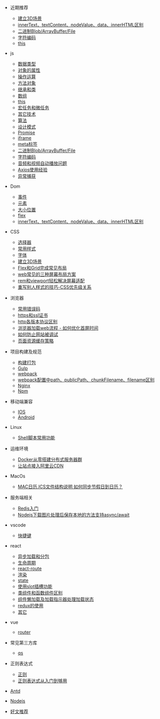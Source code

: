 * 近期推荐
  * [建立3D场景](/css/3d.md)
  * [innerText、textContent、nodeValue、data、innerHTML区别](/dom/text.md)
  * [二进制Blob/ArrayBuffer/File](/basic/blob.md)
  * [字符编码](/basic/charcode.md)
  * [this](/basic/this.md)

* js
  * [数据类型](/basic/typeof.md)
  * [对象的属性](/basic/objectProperty.md)
  * [操作运算](/basic/operation.md)
  * [方法对象](/basic/function.md)
  * [继承和类](/basic/extend.md)
  * [数组](/basic/array.md)
  * [this](/basic/this.md)
  * [宏任务和微任务](/basic/task.md)
  * [其它技术](/basic/other.md)
  * [算法](/basic/algorithmic.md)
  * [设计模式](/basic/model.md)
  * [Promise](/basic/promise.md)
  * [iframe](/basic/iframe.md)
  * [meta标签](/basic/meta.md)
  * [二进制Blob/ArrayBuffer/File](/basic/blob.md)
  * [字符编码](/basic/charcode.md)
  * [音频和视频自动播放问题](https://www.jianshu.com/p/7d04b1079f79)
  * [Axios使用经验](https://www.jianshu.com/p/9f604427b3b4)
  * [异常捕获](https://www.jianshu.com/p/82fac679b5de)

* Dom
  * [事件](/dom/event.md)
  * [元素](/dom/element.md)
  * [大小位置](/dom/size.md)
  * [flex](/dom/flex.md)
  * [innerText、textContent、nodeValue、data、innerHTML区别](/dom/text.md)
* CSS
  * [选择器](/css/selector.md)
  * [常用样式](/css/demo.md)
  * [字体](/css/font.md)
  * [建立3D场景](/css/3d.md)
  * [Flex和Grid完成常见布局](/css/layout.md)
  * [web常见的三种屏幕布局方案](https://www.jianshu.com/p/d9123c2a2275)
  * [rem和viewport轻松解决屏幕适配](https://www.jianshu.com/p/51df80121a07)
  * [重写别人样式的技巧-CSS优先级关系](https://www.jianshu.com/p/269f77547cf2)
* 浏览器
  * [常用错误码](/browser/errorCode.md)
  * [https和ssl证书](/browser/https.md)
  * [http各版本协议区别](/browser/http.md)
  * [浏览器加载web流程 - 如何优化首屏时间](https://www.jianshu.com/p/744d8e53dcf9)  
  * [如何防止网站被调试](/browser/debug.md)  
  * [页面资源缓存策略](https://www.jianshu.com/p/5610fbfcf4be)  

  

* 项目构建及规范
  * [构建打包](/build/build.md)
  * [Gulp](/build/gulp.md)
  * [webpack](/build/webpack.md)
  * [webpack配置中path、publicPath、chunkFilename、filename区别](https://www.jianshu.com/p/9bece64c4f51)
  * [Nginx](/build/nginx.md)
  * [Npm](/build/npm.md)
* 移动端兼容
  * [IOS](/ios/README.md)
  * [Android](/android/README.md)

* Linux
  * [Shell脚本常用功能](https://www.jianshu.com/p/16ad8bef9f21)

* 运维环境
  * [Docker从零搭建分布式服务器群](https://www.jianshu.com/p/01163af0bc15)
  * [让站点接入阿里云CDN](https://www.jianshu.com/p/700b755c3ba3)

* MacOs
  * [MAC日历.ICS文件结构说明 如何同步节假日到日历？](https://www.jianshu.com/p/4f67fd92acfc)

* 服务端相关
  * [Redis入门](https://www.jianshu.com/p/3ea81a8501ed)
  * [Nodejs下载图片处理后保存本地的方法支持async/await](https://www.jianshu.com/p/f4eecbec60cf)

* vscode
  * [快捷键](/vscode/README.md)
* react
  * [异步加载和分包](/react/asyncImport.md)
  * [生命周期](/react/life.md)
  * [react-route](/react/reactRoute.md)
  * [渲染](/react/render.md)
  * [state](/react/state.md)
  * [使用slot插槽功能](https://www.jianshu.com/p/0e4ce33db715)
  * [类组件和函数组件区别](https://www.jianshu.com/p/be09cf3eb43d)
  * [组件懒加载及加载指示器处理加载状态](https://www.jianshu.com/p/09a3cb650360)
  * [redux的使用](https://www.jianshu.com/p/e9506245d448)
  * [其它](/react/others.md)
* vue
  * [router](/vue/router.md)
* 常见第三方库
  * [qs](/plugins/qs.md)

* 正则表达式
  * [正则](/reg/readme.md)
  * [正则表达式从入门到够用](https://www.jianshu.com/p/b029b45d8863)

* [Antd](/antd/README.md)

* [Nodejs](/nodejs/readme.md)

<!-- * [QA](/question/question.md) -->

* [好文推荐](/recommend/README.md)